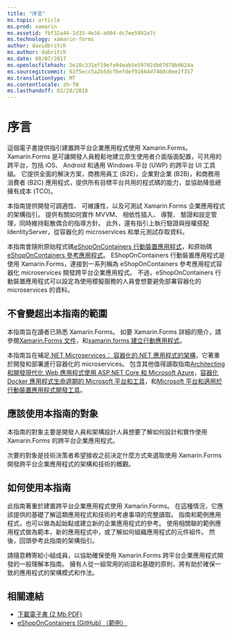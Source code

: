 ```yaml
---
title: "序言"
ms.topic: article
ms.prod: xamarin
ms.assetid: fbf32a44-1d33-4e16-a904-dc7ee5991e7c
ms.technology: xamarin-forms
author: davidbritch
ms.author: dabritch
ms.date: 08/07/2017
ms.openlocfilehash: 5e10c331ef19efe04eab5e59702db07078b0624a
ms.sourcegitcommit: 61f5ecc5a2b5dcfbefdef91664d7460c0ee2f357
ms.translationtype: MT
ms.contentlocale: zh-TW
ms.lasthandoff: 02/28/2018
---
```

# <a name="preface"></a>序言

這個電子書提供指引建置跨平台企業應用程式使用 Xamarin.Forms。 Xamarin.Forms 是可讓開發人員輕鬆地建立原生使用者介面版面配置，可共用的跨平台，包括 iOS、 Android 和通用 Windows 平台 (UWP) 的跨平台 UI 工具組。 它提供全面的解決方案，商務用員工 (B2E)，企業對企業 (B2B)，和商務用消費者 (B2C) 應用程式，提供所有目標平台共用的程式碼的能力，並協助降低總擁有成本 (TCO)。

本指南提供開發可調適性、 可維護性，以及可測試 Xamarin.Forms 企業應用程式的架構指引。 提供有關如何實作 MVVM、 相依性插入、 導覽、 驗證和設定管理，同時維持鬆散偶合的指導方針。 此外，還有指引上執行驗證與授權搭配 IdentityServer，從容器化的 microservices 和單元測試存取資料。

本指南會隨附原始程式碼[eShopOnContainers 行動裝置應用程式](https://github.com/dotnet-architecture/eShopOnContainers/tree/master/src/Mobile)，和原始碼[eShopOnContainers 參考應用程式](https://github.com/dotnet-architecture/eShopOnContainers)。 EShopOnContainers 行動裝置應用程式是使用 Xamarin.Forms，連接到一系列稱為 eShopOnContainers 參考應用程式容器化 microservices 開發跨平台企業應用程式。 不過，eShopOnContainers 行動裝置應用程式可以設定為使用模擬服務的人員會想要避免部署容器化的 microservices 的資料。

## <a name="whats-left-out-of-this-guides-scope"></a>不會變超出本指南的範圍

本指南旨在讀者已熟悉 Xamarin.Forms。 如要 Xamarin.Forms 詳細的簡介，請參閱[Xamarin.Forms 文件](~/xamarin-forms/index.yml)，和[xamarin.forms 建立行動應用程式](https://aka.ms/xamebook)。

本指南旨在補足[.NET Microservices： 容器化的.NET 應用程式的架構](https://aka.ms/microservicesebook)，它著重於開發和部署進行容器化的 microservices。 包含其他值得讀取指南[Architecting 和開發現代化 Web 應用程式使用 ASP.NET Core 和 Microsoft Azure](http://aka.ms/WebAppEbook)，[容器化 Docker 應用程式生命週期的 Microsoft 平台和工具](http://aka.ms/dockerlifecycleebook)，和[Microsoft 平台和適用於行動裝置應用程式開發工具](http://aka.ms/MobAppDev/StndPDF)。

## <a name="who-should-use-this-guide"></a>應該使用本指南的對象

本指南的對象主要是開發人員和架構設計人員想要了解如何設計和實作使用 Xamarin.Forms 的跨平台企業應用程式。

次要的對象是技術決策者希望接收之前決定什麼方式來選取使用 Xamarin.Forms 開發跨平台企業應用程式的架構和技術的概觀。

## <a name="how-to-use-this-guide"></a>如何使用本指南

此指南著重於建置跨平台企業應用程式使用 Xamarin.Forms。 在這種情況，它應該提供的基礎了解這類應用程式和技術的考慮事項的完整讀取。 指南和範例應用程式，也可以做為起始點或建立新的企業應用程式的參考。 使用相關聯的範例應用程式做為範本，新的應用程式中，或了解如何組織應用程式的元件組件。 然後，回頭參考此指南的架構指引。

請隨意轉寄給小組成員，以協助確保使用 Xamarin.Forms 跨平台企業應用程式開發的一般理解本指南。 擁有人從一組常用的術語和基礎的原則，將有助於確保一致的應用程式的架構模式和作法。


## <a name="related-links"></a>相關連結

- [下載電子書 (2 Mb PDF)](https://aka.ms/xamarinpatternsebook)
- [eShopOnContainers (GitHub) （範例）](https://github.com/dotnet-architecture/eShopOnContainers)
